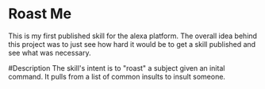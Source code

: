 # Roast Me
This is my first published skill for the alexa platform. The overall idea behind this project was to just see how hard it would be to get a skill published and see what was necessary.

#Description
The skill's intent is to "roast" a subject given an inital command. It pulls from a list of common insults to insult someone.

